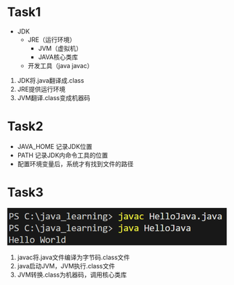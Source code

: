 # Task1
- JDK
    - JRE（运行环境）
      - JVM（虚拟机）
      - JAVA核心类库
    - 开发工具（java javac）

1. JDK将.java翻译成.class
2. JRE提供运行环境
3. JVM翻译.class变成机器码

# Task2
- JAVA_HOME 记录JDK位置
- PATH 记录JDK内命令工具的位置
- 配置环境变量后，系统才有找到文件的路径

# Task3
![alt text](image.png)
1. javac将.java文件编译为字节码.class文件
2. java启动JVM，JVM执行.class文件
3. JVM转换.class为机器码，调用核心类库